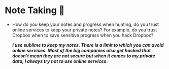 # Note Taking 📒

- How do you keep your notes and progress when hunting, do you trust online services to keep your private notes?
For example, do you trust Dropbox when to save sensitive progress when you hack Dropbox?
  
  ***I use sublime to keep my notes. There is a limit to which you can avoid online services. Most of the big companies also get hacked that doesn't mean they are not secure but when it comes to my private data, I always try not to use online services.***
